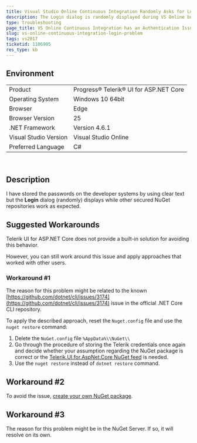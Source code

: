 ```yaml
---
title: Visual Studio Online Continuous Integration Randomly Asks for Login
description: The Login dialog is randomly displayed during VS Online builds.
type: troubleshooting
page_title: VS Online Continuous Integration has an Authentication Issue | UI for ASP.NET Core
slug: vs-online-continuous-integration-login-problem
tags: vs2017
ticketid: 1106905
res_type: kb
---
```


## Environment

<table>
 <tr>
  <td>Product</td>
  <td>Progress® Telerik® UI for ASP.NET Core</td>
 </tr>
 <tr>
  <td>Operating System</td>
  <td>Windows 10 64bit</td>
 </tr>
 <tr>
  <td>Browser</td>
  <td>Edge</td>
 </tr>
 <tr>
  <td>Browser Version</td>
  <td>25</td>
 </tr>
 <tr>
  <td>.NET Framework</td>
  <td>Version 4.6.1</td>
 </tr>
 <tr>
  <td>Visual Studio Version</td>
  <td>Visual Studio Online</td>
 </tr>
 <tr>
  <td>Preferred Language</td>
  <td>C#</td>
 </tr>
</table> 

## Description

I have stored the passwords on the developer systems by using clear text but the **Login** dialog (randomly) displays while other secured NuGet repositories work as expected. 

## Suggested Workarounds

Telerik UI for ASP.NET Core does not provide a built-in solution for avoiding this behavior.

However, you can still work around this issue and apply approaches that worked with other users.

### Workaround #1

The reason for this problem might be related to the known [https://github.com/dotnet/cli/issues/3174](https://github.com/dotnet/cli/issues/3174) issue in the official .NET Core CLI repository.

To apply the described approach, reset the `Nuget.config` file and use the `nuget restore` command:

1. Delete the `NuGet.config` file `%AppData%\\NuGet\\`  
1. Go through the procedure of storing the Telerik credentials once again and decide whether your assumption regarding the NuGet package is correct or the [Telerik.UI.for.AspNet.Core NuGet feed](https://docs.telerik.com/aspnet-mvc/getting-started/nuget-install#use-the-telerik-private-nuget-feed) is needed.  
1. Use the `nuget restore` instead of `dotnet restore` command.  

## Workaround #2

To avoid the issue, [create your own NuGet package](https://docs.microsoft.com/en-us/nuget/create-packages/creating-a-package).

## Workaround #3

The reason for this problem might be in the NuGet Server. If so, it will resolve on its own.
